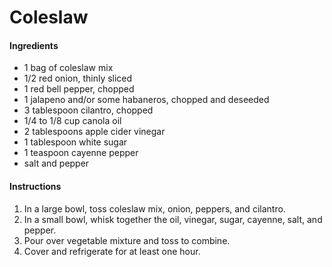 # Coleslaw

#### Ingredients

- 1 bag of coleslaw mix
- 1/2 red onion, thinly sliced
- 1 red bell pepper, chopped
- 1 jalapeno and/or some habaneros, chopped and deseeded
- 3 tablespoon cilantro, chopped
- 1/4 to 1/8 cup canola oil
- 2 tablespoons apple cider vinegar
- 1 tablespoon white sugar
- 1 teaspoon cayenne pepper
- salt and pepper

#### Instructions

1. In a large bowl, toss coleslaw mix, onion, peppers, and cilantro.
2. In a small bowl, whisk together the oil, vinegar, sugar, cayenne, salt, and pepper.
3. Pour over vegetable mixture and toss to combine.
4. Cover and refrigerate for at least one hour.